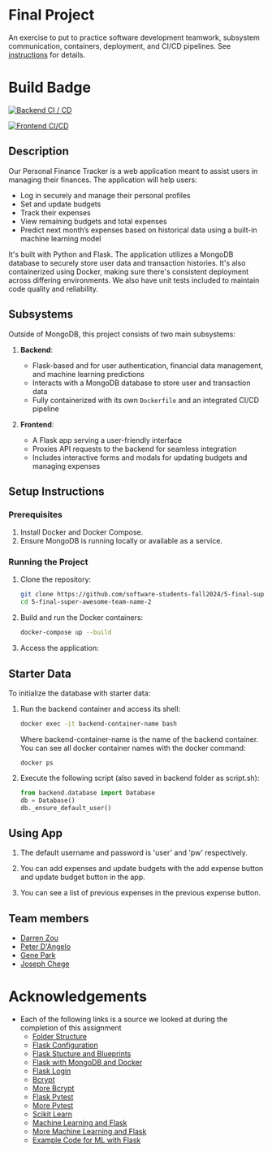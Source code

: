 # Final Project

An exercise to put to practice software development teamwork, subsystem communication, containers, deployment, and CI/CD pipelines. See [instructions](./instructions.md) for details.

# Build Badge

[![Backend CI / CD](https://github.com/software-students-fall2024/5-final-super-awesome-team-name-2/actions/workflows/backend.yml/badge.svg)](https://github.com/software-students-fall2024/5-final-super-awesome-team-name-2/actions/workflows/backend.yml)

[![Frontend CI/CD](https://github.com/software-students-fall2024/5-final-super-awesome-team-name-2/actions/workflows/frontend.yml/badge.svg)](https://github.com/software-students-fall2024/5-final-super-awesome-team-name-2/actions/workflows/frontend.yml)

## Description

Our Personal Finance Tracker is a web application meant to assist users in managing their finances. The application will help users:

- Log in securely and manage their personal profiles
- Set and update budgets
- Track their expenses
- View remaining budgets and total expenses
- Predict next month’s expenses based on historical data using a built-in machine learning model

It's built with Python and Flask. The application utilizes a MongoDB database to securely store user data and transaction histories. It's also containerized using Docker, making sure there's consistent deployment across differing environments. We also have unit tests included to maintain code quality and reliability.

## Subsystems

Outside of MongoDB, this project consists of two main subsystems:

1. **Backend**:
   - Flask-based and for user authentication, financial data management, and machine learning predictions
   - Interacts with a MongoDB database to store user and transaction data
   - Fully containerized with its own `Dockerfile` and an integrated CI/CD pipeline

2. **Frontend**:
   - A Flask app serving a user-friendly interface
   - Proxies API requests to the backend for seamless integration
   - Includes interactive forms and modals for updating budgets and managing expenses

## Setup Instructions

### Prerequisites

1. Install Docker and Docker Compose.
2. Ensure MongoDB is running locally or available as a service.


### Running the Project

1. Clone the repository:
   ```bash
   git clone https://github.com/software-students-fall2024/5-final-super-awesome-team-name-2.git
   cd 5-final-super-awesome-team-name-2
   ```

2. Build and run the Docker containers:
   ```bash
   docker-compose up --build
   ```

3. Access the application:


## Starter Data

To initialize the database with starter data:
1. Run the backend container and access its shell:
   ```bash
   docker exec -it backend-container-name bash
   ```
   Where backend-container-name is the name of the backend container. 
   You can see all docker container names with the docker command:
   ```
   docker ps
   ```

2. Execute the following script (also saved in backend folder as script.sh):
   ```python
   from backend.database import Database
   db = Database()
   db._ensure_default_user()
   ```
## Using App

1. The default username and password is 'user' and 'pw' respectively.

2. You can add expenses and update budgets with the add expense button and update budget button in the app.

3. You can see a list of previous expenses in the previous expense button.

## Team members

- [Darren Zou](https://github.com/darrenzou)
- [Peter D'Angelo](https://github.com/dangelo729)
- [Gene Park](https://github.com/geneparkmcs)
- [Joseph Chege](https://github.com/JosephChege4)

# Acknowledgements

- Each of the following links is a source we looked at during the completion of this assignment
    - [Folder Structure](https://studygyaan.com/flask/best-folder-and-directory-structure-for-a-flask-project)
    - [Flask Configuration](https://codingnomads.com/python-flask-app-configuration-project-structure)
    - [Flask Stucture and Blueprints](https://www.digitalocean.com/community/tutorials/how-to-structure-a-large-flask-application-with-flask-blueprints-and-flask-sqlalchemy)
    - [Flask with MongoDB and Docker](https://www.digitalocean.com/community/tutorials/how-to-set-up-flask-with-mongodb-and-docker)
    - [Flask Login](https://www.digitalocean.com/community/tutorials/how-to-add-authentication-to-your-app-with-flask-login)
    - [Bcrypt](https://pypi.org/project/bcrypt/)
    - [More Bcrypt](https://www.geeksforgeeks.org/password-hashing-with-bcrypt-in-flask/)
    - [Flask Pytest](https://testdriven.io/blog/flask-pytest/)
    - [More Pytest](https://www.geeksforgeeks.org/pytest-tutorial-testing-python-application-using-pytest/)
    - [Scikit Learn](https://scikit-learn.org/dev/modules/generated/sklearn.linear_model.LinearRegression.html)
    - [Machine Learning and Flask](https://www.analyticsvidhya.com/blog/2020/04/how-to-deploy-machine-learning-model-flask/)
    - [More Machine Learning and Flask](https://33rdsquare.com/integrating-machine-learning-into-web-applications-with-flask/)
    - [Example Code for ML with Flask](https://github.com/2003HARSH/House-Price-Prediction-using-Machine-Learning)